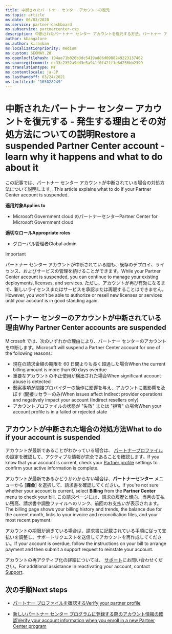 ```yaml
---
title: 中断されたパートナー センター アカウントの復元
ms.topic: article
ms.date: 06/03/2020
ms.service: partner-dashboard
ms.subservice: partnercenter-csp
description: 中断されたパートナー センター アカウントを復元する方法、パートナー アカウントが中断される理由、および中断されたアカウントを使用する方法について説明します。
author: kbangalore
ms.author: kiranban
ms.localizationpriority: medium
ms.custom: SEOMAY.20
ms.openlocfilehash: 194ae71b026b3dc5419ad86d0988249223137462
ms.sourcegitcommit: ec33c2352a9dd3e5a941f0f42ff1e8d256bb2399
ms.translationtype: MT
ms.contentlocale: ja-JP
ms.lasthandoff: 03/24/2021
ms.locfileid: "105028249"
---
```

# <a name="restore-a-suspended-partner-center-account---learn-why-it-happens-and-what-to-do-about-it"></a><span data-ttu-id="c73bd-103">中断されたパートナー センター アカウントを復元する - 発生する理由とその対処方法についての説明</span><span class="sxs-lookup"><span data-stu-id="c73bd-103">Restore a suspended Partner Center account - learn why it happens and what to do about it</span></span>

<span data-ttu-id="c73bd-104">この記事では、パートナー センター アカウントが中断されている場合の対処方法について説明します。</span><span class="sxs-lookup"><span data-stu-id="c73bd-104">This article explains what to do if your Partner Center account is suspended.</span></span>

<span data-ttu-id="c73bd-105">**適用対象**</span><span class="sxs-lookup"><span data-stu-id="c73bd-105">**Applies to**</span></span>

- <span data-ttu-id="c73bd-106">Microsoft Government cloud のパートナーセンター</span><span class="sxs-lookup"><span data-stu-id="c73bd-106">Partner Center for Microsoft Government cloud</span></span>

<span data-ttu-id="c73bd-107">**適切なロール**</span><span class="sxs-lookup"><span data-stu-id="c73bd-107">**Appropriate roles**</span></span>

- <span data-ttu-id="c73bd-108">グローバル管理者</span><span class="sxs-lookup"><span data-stu-id="c73bd-108">Global admin</span></span>


> [!IMPORTANT]  
> <span data-ttu-id="c73bd-109">パートナー センター アカウントが中断されている間も、既存のデプロイ、ライセンス、およびサービスの管理を続けることができます。</span><span class="sxs-lookup"><span data-stu-id="c73bd-109">While your Partner Center account is suspended, you can continue to manage your existing deployments, licenses, and services.</span></span> <span data-ttu-id="c73bd-110">ただし、アカウントが再び有効になるまで、新しいライセンスまたはサービスを承認または再販することはできません。</span><span class="sxs-lookup"><span data-stu-id="c73bd-110">However, you won't be able to authorize or resell new licenses or services until your account is in good standing again.</span></span>

## <a name="why-partner-center-accounts-are-suspended"></a><span data-ttu-id="c73bd-111">パートナー センターのアカウントが中断されている理由</span><span class="sxs-lookup"><span data-stu-id="c73bd-111">Why Partner Center accounts are suspended</span></span>

<span data-ttu-id="c73bd-112">Microsoft では、次のいずれかの理由により、パートナー センターのアカウントを中断します。</span><span class="sxs-lookup"><span data-stu-id="c73bd-112">Microsoft will suspend a Partner Center account for one of the following reasons:</span></span>

- <span data-ttu-id="c73bd-113">現在の請求金額の期限を 60 日間よりも長く超過した場合</span><span class="sxs-lookup"><span data-stu-id="c73bd-113">When the current billing amount is more than 60 days overdue</span></span>
- <span data-ttu-id="c73bd-114">重要なアカウントの不正使用が検出された場合</span><span class="sxs-lookup"><span data-stu-id="c73bd-114">When significant account abuse is detected</span></span>
- <span data-ttu-id="c73bd-115">懸案事項が間接プロバイダーの操作に影響を与え、アカウントに悪影響を及ぼす (間接リセラーのみ)</span><span class="sxs-lookup"><span data-stu-id="c73bd-115">When issues affect Indirect provider operations and negatively impact your account (Indirect resellers only)</span></span>
- <span data-ttu-id="c73bd-116">アカウントプロファイルの状態が "失敗" または "拒否" の場合</span><span class="sxs-lookup"><span data-stu-id="c73bd-116">When your account profile is in a failed or rejected state</span></span>

## <a name="what-to-do-if-your-account-is-suspended"></a><span data-ttu-id="c73bd-117">アカウントが中断された場合の対処方法</span><span class="sxs-lookup"><span data-stu-id="c73bd-117">What to do if your account is suspended</span></span>

<span data-ttu-id="c73bd-118">アカウントが最新であることがわかっている場合は、 [パートナープロファイル](https://partner.microsoft.com/pcv/accountsettings/partnerprofile) の設定を確認して、アクティブな情報が完全であることを確認します。</span><span class="sxs-lookup"><span data-stu-id="c73bd-118">If you know that your account is current, check your [Partner profile](https://partner.microsoft.com/pcv/accountsettings/partnerprofile) settings to confirm your active information is complete.</span></span> 

<span data-ttu-id="c73bd-119">アカウントが最新であるかどうかわからない場合は、**パートナーセンター** メニューから [**課金**] を選択して、請求書を確認してください。</span><span class="sxs-lookup"><span data-stu-id="c73bd-119">If you're not sure whether your account is current, select **Billing** from the **Partner Center** menu to check your bill.</span></span> <span data-ttu-id="c73bd-120">この請求ページには、請求の履歴と傾向、当月の支払い残高、請求書や調整ファイルへのリンク、前回のお支払いが表示されます。</span><span class="sxs-lookup"><span data-stu-id="c73bd-120">The billing page shows your billing history and trends, the balance due for the current month, links to your invoice and reconciliation files, and your most recent payment.</span></span>

<span data-ttu-id="c73bd-121">アカウントの期限が過ぎている場合は、請求書に記載されている手順に従って支払いを調整し、サポートリクエストを送信してアカウントを再作成してください。</span><span class="sxs-lookup"><span data-stu-id="c73bd-121">If your account is overdue, follow the instructions on your bill to arrange payment and then submit a support request to reinstate your account.</span></span> 

<span data-ttu-id="c73bd-122">アカウントの再アクティブ化の詳細については、 [サポート](https://partner.microsoft.com/dashboard/support/csp/servicerequests/create)にお問い合わせください。</span><span class="sxs-lookup"><span data-stu-id="c73bd-122">For additional assistance in reactivating your account, contact [Support](https://partner.microsoft.com/dashboard/support/csp/servicerequests/create).</span></span>

## <a name="next-steps"></a><span data-ttu-id="c73bd-123">次の手順</span><span class="sxs-lookup"><span data-stu-id="c73bd-123">Next steps</span></span>

- [<span data-ttu-id="c73bd-124">パートナー プロファイルを確認する</span><span class="sxs-lookup"><span data-stu-id="c73bd-124">Verify your partner profile</span></span>](update-your-partner-profile.md)

- [<span data-ttu-id="c73bd-125">新しいパートナー センター プログラムに登録する際のアカウント情報の確認</span><span class="sxs-lookup"><span data-stu-id="c73bd-125">Verify your account information when you enroll in a new Partner Center program</span></span>](verification-responses.md)
